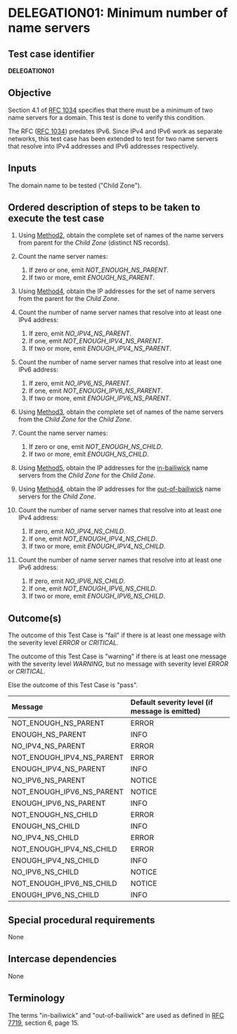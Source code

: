# DELEGATION01: Minimum number of name servers   

## Test case identifier

**DELEGATION01**

## Objective

Section 4.1 of [RFC 1034] specifies that there must be a minimum of two name servers 
for a domain. This test is done to verify this condition.

The RFC ([RFC 1034]) predates IPv6. Since IPv4 and IPv6 work as separate networks, this
test case has been extended to test for two name servers that resolve into IPv4 addresses
and IPv6 addresses respectively.


## Inputs

The domain name to be tested ("Child Zone").

## Ordered description of steps to be taken to execute the test case

 1. Using [Method2], obtain the complete set of names of the name servers 
    from parent for the *Child Zone* (distinct NS records).

 2. Count the name server names:
    1. If zero or one, emit *NOT_ENOUGH_NS_PARENT*.
    2. If two or more, emit *ENOUGH_NS_PARENT*.

 3. Using [Method4], obtain the IP addresses for the set of name servers 
    from the parent for the *Child Zone*.

 4. Count the number of name server names that resolve into at least one IPv4 
    address:
    1. If zero, emit *NO_IPV4_NS_PARENT*.
    2. If one, emit *NOT_ENOUGH_IPV4_NS_PARENT*.
    3. If two or more, emit *ENOUGH_IPV4_NS_PARENT*.

 5. Count the number of name server names that resolve into at least one IPv6 
    address:
    1. If zero, emit *NO_IPV6_NS_PARENT*.
    2. If one, emit *NOT_ENOUGH_IPV6_NS_PARENT*.
    3. If two or more, emit *ENOUGH_IPV6_NS_PARENT*.

 6. Using [Method3], obtain the complete set of names of the name servers
    from the *Child Zone* for the *Child Zone*. 

 7. Count the name server names:
    1. If zero or one, emit *NOT_ENOUGH_NS_CHILD*.
    2. If two or more, emit *ENOUGH_NS_CHILD*.

 8. Using [Method5], obtain the IP addresses for the [in-bailiwick] name servers 
    from the *Child Zone* for the *Child Zone*.

 9. Using [Method4], obtain the IP addresses for the [out-of-bailiwick] name 
    servers for the *Child Zone*.

10. Count the number of name server names that resolve into at least one IPv4 
    address:
    1. If zero, emit *NO_IPV4_NS_CHILD*.
    2. If one, emit *NOT_ENOUGH_IPV4_NS_CHILD*.
    3. If two or more, emit *ENOUGH_IPV4_NS_CHILD*.

11. Count the number of name server names that resolve into at least one IPv6 
    address:
    1. If zero, emit *NO_IPV6_NS_CHILD*.
    2. If one, emit *NOT_ENOUGH_IPV6_NS_CHILD*.
    3. If two or more, emit *ENOUGH_IPV6_NS_CHILD*.

## Outcome(s)

The outcome of this Test Case is "fail" if there is at least one message
with the severity level *ERROR* or *CRITICAL*.

The outcome of this Test Case is "warning" if there is at least one message
with the severity level *WARNING*, but no message with severity level
*ERROR* or *CRITICAL*.

Else the outcome of this Test Case is "pass".

Message                       | Default severity level (if message is emitted)
:-----------------------------|:-----------------------------------
NOT_ENOUGH_NS_PARENT          | ERROR
ENOUGH_NS_PARENT              | INFO
NO_IPV4_NS_PARENT             | ERROR
NOT_ENOUGH_IPV4_NS_PARENT     | ERROR
ENOUGH_IPV4_NS_PARENT         | INFO
NO_IPV6_NS_PARENT             | NOTICE
NOT_ENOUGH_IPV6_NS_PARENT     | NOTICE
ENOUGH_IPV6_NS_PARENT         | INFO
NOT_ENOUGH_NS_CHILD           | ERROR
ENOUGH_NS_CHILD               | INFO
NO_IPV4_NS_CHILD              | ERROR
NOT_ENOUGH_IPV4_NS_CHILD      | ERROR
ENOUGH_IPV4_NS_CHILD          | INFO
NO_IPV6_NS_CHILD              | NOTICE
NOT_ENOUGH_IPV6_NS_CHILD      | NOTICE
ENOUGH_IPV6_NS_CHILD          | INFO


## Special procedural requirements

None 

## Intercase dependencies

None

## Terminology

The terms "in-bailiwick" and "out-of-bailiwick" are used as defined
in [RFC 7719], section 6, page 15.


[RFC 1034]: https://tools.ietf.org/html/rfc1034

[RFC 7719]: https://tools.ietf.org/html/rfc7719

[Method2]:  ../Methods.md#method-2-obtain-glue-name-records-from-parent

[Method3]:  ../Methods.md#method-3-obtain-name-servers-from-child

[Method4]:  ../Methods.md#method-4-obtain-glue-address-records-from-parent

[Method5]:  ../Methods.md#method-5-obtain-the-name-server-address-records-from-child

[in-bailiwick]:     #terminology

[out-of-bailiwick]: #terminology

